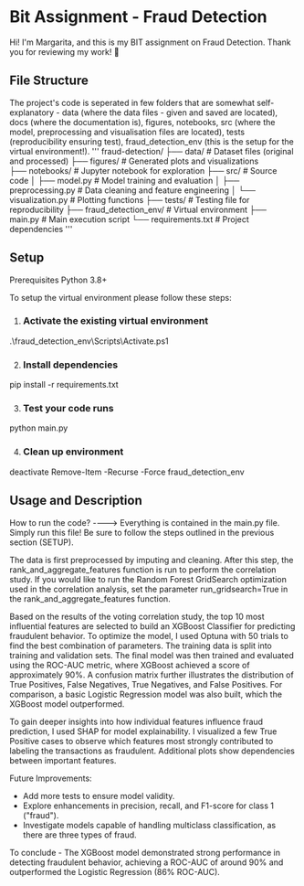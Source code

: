 # Bit Assignment - Fraud Detection
Hi! I'm Margarita, and this is my BIT assignment on Fraud Detection. Thank you for reviewing my work! 🙂

## File Structure
 The project's code is seperated in few folders that are somewhat self-explanatory - data (where the data files - given and saved are located), docs (where the documentation is), figures, notebooks, src (where the model, preprocessing and visualisation files are located), tests (reproducibility ensuring test), fraud_detection_env (this is the setup for the virtual environment!).
'''
fraud-detection/
├── data/                    # Dataset files (original and processed)
├── figures/                 # Generated plots and visualizations  
├── notebooks/               # Jupyter notebook for exploration
├── src/                     # Source code
│   ├── model.py            # Model training and evaluation
│   ├── preprocessing.py    # Data cleaning and feature engineering
│   └── visualization.py    # Plotting functions
├── tests/                   # Testing file for reproducibility
├── fraud_detection_env/     # Virtual environment
├── main.py                 # Main execution script
└── requirements.txt        # Project dependencies
'''
## Setup
Prerequisites
Python 3.8+

To setup the virtual environment please follow these steps:
1. ### Activate the existing virtual environment
.\fraud_detection_env\Scripts\Activate.ps1

2. ### Install dependencies
pip install -r requirements.txt

3. ### Test your code runs
python main.py

4. ### Clean up environment
deactivate
Remove-Item -Recurse -Force fraud_detection_env

## Usage and Description
How to run the code? 
----> Everything is contained in the main.py file. Simply run this file! Be sure to follow the steps outlined in the previous section (SETUP).

The data is first preprocessed by imputing and cleaning. After this step, the rank_and_aggregate_features function is run to perform the correlation study. If you would like to run the Random Forest GridSearch optimization used in the correlation analysis, set the parameter run_gridsearch=True in the rank_and_aggregate_features function.

Based on the results of the voting correlation study, the top 10 most influential features are selected to build an XGBoost Classifier for predicting fraudulent behavior. To optimize the model, I used Optuna with 50 trials to find the best combination of parameters. The training data is split into training and validation sets. The final model was then trained and evaluated using the ROC-AUC metric, where XGBoost achieved a score of approximately 90%. A confusion matrix further illustrates the distribution of True Positives, False Negatives, True Negatives, and False Positives. For comparison, a basic Logistic Regression model was also built, which the XGBoost model outperformed.

To gain deeper insights into how individual features influence fraud prediction, I used SHAP for model explainability. I visualized a few True Positive cases to observe which features most strongly contributed to labeling the transactions as fraudulent. Additional plots show dependencies between important features.

Future Improvements:
- Add more tests to ensure model validity.
- Explore enhancements in precision, recall, and F1-score for class 1 ("fraud").
- Investigate models capable of handling multiclass classification, as there are three types of fraud.

To conclude - The XGBoost model demonstrated strong performance in detecting fraudulent behavior, achieving a ROC-AUC of around 90% and outperformed the Logistic Regression (86% ROC-AUC).